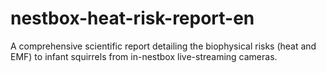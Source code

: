 # nestbox-heat-risk-report-en
A comprehensive scientific report detailing the biophysical risks (heat and EMF) to infant squirrels from in-nestbox live-streaming cameras.

